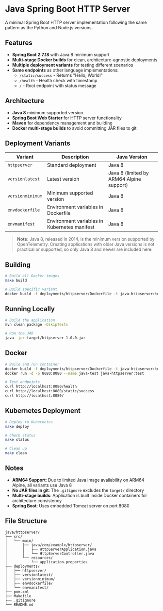 # Java Spring Boot HTTP Server

A minimal Spring Boot HTTP server implementation following the same pattern as the Python and Node.js versions.

## Features

- **Spring Boot 2.7.18** with Java 8 minimum support
- **Multi-stage Docker builds** for clean, architecture-agnostic deployments
- **Multiple deployment variants** for testing different scenarios
- **Same endpoints** as other language implementations:
  - `/static/success` - Returns "Hello, World!"
  - `/health` - Health check with timestamp
  - `/` - Root endpoint with status message

## Architecture

- **Java 8** minimum supported version
- **Spring Boot Web Starter** for HTTP server functionality
- **Maven** for dependency management and building
- **Docker multi-stage builds** to avoid committing JAR files to git

## Deployment Variants

| Variant | Description | Java Version |
|---------|-------------|--------------|
| `httpserver` | Standard deployment | Java 8 |
| `versionlatest` | Latest version | Java 8 (limited by ARM64 Alpine support) |
| `versionminimum` | Minimum supported version | Java 8 |
| `envdockerfile` | Environment variables in Dockerfile | Java 8 |
| `envmanifest` | Environment variables in Kubernetes manifest | Java 8 |

> **Note:** Java 8, released in 2014, is the minimum version supported by OpenTelemetry. Creating applications with older Java versions is not practical or supported, so only Java 8 and newer are included here.

## Building

```bash
# Build all Docker images
make build

# Build specific variant
docker build -f deployments/httpserver/Dockerfile -t java-httpserver:test .
```

## Running Locally

```bash
# Build the application
mvn clean package -DskipTests

# Run the JAR
java -jar target/httpserver-1.0.0.jar
```

## Docker

```bash
# Build and run container
docker build -f deployments/httpserver/Dockerfile -t java-httpserver:test .
docker run -d -p 8080:8080 --name java-test java-httpserver:test

# Test endpoints
curl http://localhost:8080/health
curl http://localhost:8080/static/success
curl http://localhost:8080/
```

## Kubernetes Deployment

```bash
# Deploy to Kubernetes
make deploy

# Check status
make status

# Clean up
make clean
```

## Notes

- **ARM64 Support**: Due to limited Java image availability on ARM64 Alpine, all variants use Java 8
- **No JAR files in git**: The `.gitignore` excludes the `target/` directory
- **Multi-stage builds**: Application is built inside Docker containers for architecture consistency
- **Spring Boot**: Uses embedded Tomcat server on port 8080

## File Structure

```
java/httpserver/
├── src/
│   └── main/
│       ├── java/com/example/httpserver/
│       │   ├── HttpServerApplication.java
│       │   └── HttpServerController.java
│       └── resources/
│           └── application.properties
├── deployments/
│   ├── httpserver/
│   ├── versionlatest/
│   ├── versionminimum/
│   ├── envdockerfile/
│   └── envmanifest/
├── pom.xml
├── Makefile
├── .gitignore
└── README.md
``` 